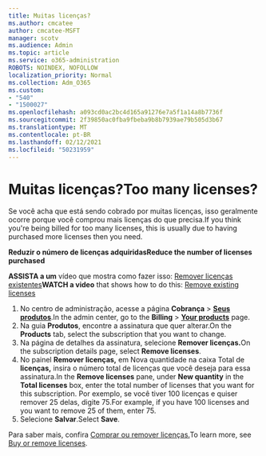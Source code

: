 ```yaml
---
title: Muitas licenças?
ms.author: cmcatee
author: cmcatee-MSFT
manager: scotv
ms.audience: Admin
ms.topic: article
ms.service: o365-administration
ROBOTS: NOINDEX, NOFOLLOW
localization_priority: Normal
ms.collection: Adm_O365
ms.custom:
- "540"
- "1500027"
ms.openlocfilehash: a093cd0ac2bc4d165a91276e7a5f1a14a8b7736f
ms.sourcegitcommit: 2f39850ac0fba9fbeba9b8b7939ae79b505d3b67
ms.translationtype: MT
ms.contentlocale: pt-BR
ms.lasthandoff: 02/12/2021
ms.locfileid: "50231959"
---
```

# <a name="too-many-licenses"></a><span data-ttu-id="9bea2-102">Muitas licenças?</span><span class="sxs-lookup"><span data-stu-id="9bea2-102">Too many licenses?</span></span>

<span data-ttu-id="9bea2-103">Se você acha que está sendo cobrado por muitas licenças, isso geralmente ocorre porque você comprou mais licenças do que precisa.</span><span class="sxs-lookup"><span data-stu-id="9bea2-103">If you think you're being billed for too many licenses, this is usually due to having purchased more licenses then you need.</span></span>
  
<span data-ttu-id="9bea2-104">**Reduzir o número de licenças adquiridas**</span><span class="sxs-lookup"><span data-stu-id="9bea2-104">**Reduce the number of licenses purchased**</span></span>

<span data-ttu-id="9bea2-105">**ASSISTA a um** vídeo que mostra como fazer isso: [Remover licenças existentes](https://go.microsoft.com/fwlink/p/?linkid=2154938)</span><span class="sxs-lookup"><span data-stu-id="9bea2-105">**WATCH a video** that shows how to do this: [Remove existing licenses](https://go.microsoft.com/fwlink/p/?linkid=2154938)</span></span>
  
1. <span data-ttu-id="9bea2-106">No centro de administração, acesse a página **Cobrança** \> **[Seus produtos](https://go.microsoft.com/fwlink/p/?linkid=842054)**.</span><span class="sxs-lookup"><span data-stu-id="9bea2-106">In the admin center, go to the **Billing** \> **[Your products](https://go.microsoft.com/fwlink/p/?linkid=842054)** page.</span></span>
2. <span data-ttu-id="9bea2-107">Na guia **Produtos**, encontre a assinatura que quer alterar.</span><span class="sxs-lookup"><span data-stu-id="9bea2-107">On the **Products** tab, select the subscription that you want to change.</span></span>
3. <span data-ttu-id="9bea2-108">Na página de detalhes da assinatura, selecione **Remover licenças.**</span><span class="sxs-lookup"><span data-stu-id="9bea2-108">On the subscription details page, select **Remove licenses**.</span></span>
4. <span data-ttu-id="9bea2-109">No painel **Remover licenças,** em Nova quantidade na caixa Total de  **licenças,** insira o número total de licenças que você deseja para essa assinatura.</span><span class="sxs-lookup"><span data-stu-id="9bea2-109">In the **Remove licenses** pane, under **New quantity** in the **Total licenses** box, enter the total number of licenses that you want for this subscription.</span></span> <span data-ttu-id="9bea2-110">Por exemplo, se você tiver 100 licenças e quiser remover 25 delas, digite 75.</span><span class="sxs-lookup"><span data-stu-id="9bea2-110">For example, if you have 100 licenses and you want to remove 25 of them, enter 75.</span></span>
5. <span data-ttu-id="9bea2-111">Selecione **Salvar**.</span><span class="sxs-lookup"><span data-stu-id="9bea2-111">Select **Save**.</span></span>

<span data-ttu-id="9bea2-112">Para saber mais, confira [Comprar ou remover licenças.](https://docs.microsoft.com/microsoft-365/commerce/licenses/buy-licenses)</span><span class="sxs-lookup"><span data-stu-id="9bea2-112">To learn more, see [Buy or remove licenses](https://docs.microsoft.com/microsoft-365/commerce/licenses/buy-licenses).</span></span>
